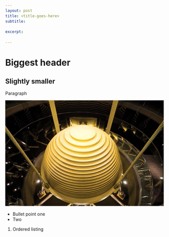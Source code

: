```yaml
---
layout: post
title: <title-goes-here>
subtitle: 

excerpt: 

---
```


# Biggest header

## Slightly smaller

Paragraph

<div class="full zoomable"><img src="/images/taipei-101-pendulum.jpg"></div>

* Bullet point one
* Two

1. Ordered listing

